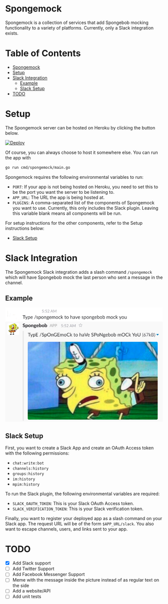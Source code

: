 Spongemock
==========
Spongemock is a collection of services that add Spongebob mocking functionality to a
variety of platforms. Currently, only a Slack integration exists.

Table of Contents
=================

   * [Spongemock](#spongemock)
   * [Setup](#setup)
   * [Slack Integration](#slack-integration)
      * [Example](#example)
      * [Slack Setup](#slack-setup)
   * [TODO](#todo)

Setup
=====
The Spongemock server can be hosted on Heroku by clicking the button below.

[![Deploy](https://www.herokucdn.com/deploy/button.png)](https://heroku.com/deploy)

Of course, you can always choose to host it somewhere else. You can run the app with
```bash
go run cmd/spongemock/main.go
```

Spongemock requires the following environmental variables to run:
- `PORT`: If your app is not being hosted on Heroku, you need to set this to be
  the port you want the server to be listening to.
- `APP_URL`: The URL the app is being hosted at.
- `PLUGINS`: A comma-separated list of the components of Spongemock you want to
  use. Currently, this only includes the Slack plugin. Leaving this variable
  blank means all components will be run.

For setup instructions for the other components, refer to the Setup
instructions below:

* [Slack Setup](#slack-setup)

Slack Integration
=================
The Spongemock Slack integration adds a slash command `/spongemock` which will
have Spongebob mock the last person who sent a message in the channel.

Example
-------
![alt text](img/usage.png "Spongebob makes fun of a poor user")

Slack Setup
-----------
First, you want to create a Slack App and create an OAuth Access token with the
following permissions:
- `chat:write:bot`
- `channels:history`
- `groups:history`
- `im:history`
- `mpim:history`

To run the Slack plugin, the following environmental variables are required:
- `SLACK_OAUTH_TOKEN`: This is your Slack OAuth Access token.
- `SLACK_VERIFICATION_TOKEN`: This is your Slack verification token.

Finally, you want to register your deployed app as a slash command on your
Slack app. The request URL will be of the form `$APP_URL/slack`. You also want
to escape channels, users, and links sent to your app.

TODO
====
- [x] Add Slack support
- [ ] Add Twitter Support
- [ ] Add Facebook Messenger Support
- [ ] Meme with the message inside the picture instead of as regular text on
  the side
- [ ] Add a website/API
- [ ] Add unit tests
